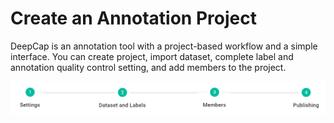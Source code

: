 # Create an Annotation Project

DeepCap is an annotation tool with a project-based workflow and a simple interface. You can create project, import dataset, complete label and annotation quality control setting, and add members to the project.

![](<../../.gitbook/assets/image (85).png>)
